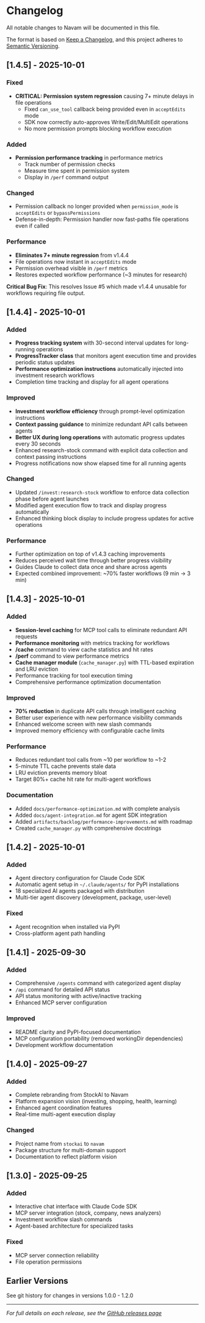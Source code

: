# Changelog

All notable changes to Navam will be documented in this file.

The format is based on [Keep a Changelog](https://keepachangelog.com/en/1.0.0/),
and this project adheres to [Semantic Versioning](https://semver.org/spec/v2.0.0.html).

## [1.4.5] - 2025-10-01

### Fixed
- **CRITICAL: Permission system regression** causing 7+ minute delays in file operations
  - Fixed `can_use_tool` callback being provided even in `acceptEdits` mode
  - SDK now correctly auto-approves Write/Edit/MultiEdit operations
  - No more permission prompts blocking workflow execution

### Added
- **Permission performance tracking** in performance metrics
  - Track number of permission checks
  - Measure time spent in permission system
  - Display in `/perf` command output

### Changed
- Permission callback no longer provided when `permission_mode` is `acceptEdits` or `bypassPermissions`
- Defense-in-depth: Permission handler now fast-paths file operations even if called

### Performance
- **Eliminates 7+ minute regression** from v1.4.4
- File operations now instant in `acceptEdits` mode
- Permission overhead visible in `/perf` metrics
- Restores expected workflow performance (~3 minutes for research)

**Critical Bug Fix**: This resolves Issue #5 which made v1.4.4 unusable for workflows requiring file output.

## [1.4.4] - 2025-10-01

### Added
- **Progress tracking system** with 30-second interval updates for long-running operations
- **ProgressTracker class** that monitors agent execution time and provides periodic status updates
- **Performance optimization instructions** automatically injected into investment research workflows
- Completion time tracking and display for all agent operations

### Improved
- **Investment workflow efficiency** through prompt-level optimization instructions
- **Context passing guidance** to minimize redundant API calls between agents
- **Better UX during long operations** with automatic progress updates every 30 seconds
- Enhanced research-stock command with explicit data collection and context passing instructions
- Progress notifications now show elapsed time for all running agents

### Changed
- Updated `/invest:research-stock` workflow to enforce data collection phase before agent launches
- Modified agent execution flow to track and display progress automatically
- Enhanced thinking block display to include progress updates for active operations

### Performance
- Further optimization on top of v1.4.3 caching improvements
- Reduces perceived wait time through better progress visibility
- Guides Claude to collect data once and share across agents
- Expected combined improvement: ~70% faster workflows (9 min → 3 min)

## [1.4.3] - 2025-10-01

### Added
- **Session-level caching** for MCP tool calls to eliminate redundant API requests
- **Performance monitoring** with metrics tracking for workflows
- **/cache** command to view cache statistics and hit rates
- **/perf** command to view performance metrics
- **Cache manager module** (`cache_manager.py`) with TTL-based expiration and LRU eviction
- Performance tracking for tool execution timing
- Comprehensive performance optimization documentation

### Improved
- **70% reduction** in duplicate API calls through intelligent caching
- Better user experience with new performance visibility commands
- Enhanced welcome screen with new slash commands
- Improved memory efficiency with configurable cache limits

### Performance
- Reduces redundant tool calls from ~10 per workflow to ~1-2
- 5-minute TTL cache prevents stale data
- LRU eviction prevents memory bloat
- Target 80%+ cache hit rate for multi-agent workflows

### Documentation
- Added `docs/performance-optimization.md` with complete analysis
- Added `docs/agent-integration.md` for agent SDK integration
- Added `artifacts/backlog/performance-improvements.md` with roadmap
- Created `cache_manager.py` with comprehensive docstrings

## [1.4.2] - 2025-10-01

### Added
- Agent directory configuration for Claude Code SDK
- Automatic agent setup in `~/.claude/agents/` for PyPI installations
- 18 specialized AI agents packaged with distribution
- Multi-tier agent discovery (development, package, user-level)

### Fixed
- Agent recognition when installed via PyPI
- Cross-platform agent path handling

## [1.4.1] - 2025-09-30

### Added
- Comprehensive `/agents` command with categorized agent display
- `/api` command for detailed API status
- API status monitoring with active/inactive tracking
- Enhanced MCP server configuration

### Improved
- README clarity and PyPI-focused documentation
- MCP configuration portability (removed workingDir dependencies)
- Development workflow documentation

## [1.4.0] - 2025-09-27

### Added
- Complete rebranding from StockAI to Navam
- Platform expansion vision (investing, shopping, health, learning)
- Enhanced agent coordination features
- Real-time multi-agent execution display

### Changed
- Project name from `stockai` to `navam`
- Package structure for multi-domain support
- Documentation to reflect platform vision

## [1.3.0] - 2025-09-25

### Added
- Interactive chat interface with Claude Code SDK
- MCP server integration (stock, company, news analyzers)
- Investment workflow slash commands
- Agent-based architecture for specialized tasks

### Fixed
- MCP server connection reliability
- File operation permissions

## Earlier Versions

See git history for changes in versions 1.0.0 - 1.2.0

---

*For full details on each release, see the [GitHub releases page](https://github.com/yourusername/navam/releases)*
